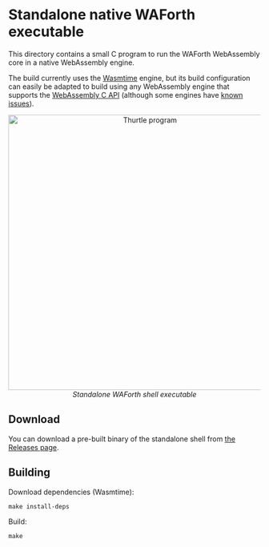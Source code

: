 # Standalone native WAForth executable

This directory contains a small C program to run the WAForth WebAssembly core
in a native WebAssembly engine.

The build currently uses the [Wasmtime](https://wasmtime.dev) engine,
but its build configuration can easily be adapted to build using any 
WebAssembly engine that supports the
[WebAssembly C API](https://github.com/WebAssembly/wasm-c-api) (although some
engines have [known issues](https://github.com/remko/waforth/issues/6#issue-326830993)).

<div align="center">
<div>
<a href="https://mko.re/thurtle/"><img style="width: 550px;" src="https://raw.githubusercontent.com/remko/waforth/master/doc/standalone.png" alt="Thurtle program"></a>
</div>
<figcaption><em>Standalone WAForth shell executable</em></figcaption>
</div>

## Download

You can download a pre-built binary of the standalone shell from 
[the Releases page](https://github.com/remko/waforth/releases).


## Building

Download dependencies (Wasmtime):

    make install-deps

Build:
  
    make
